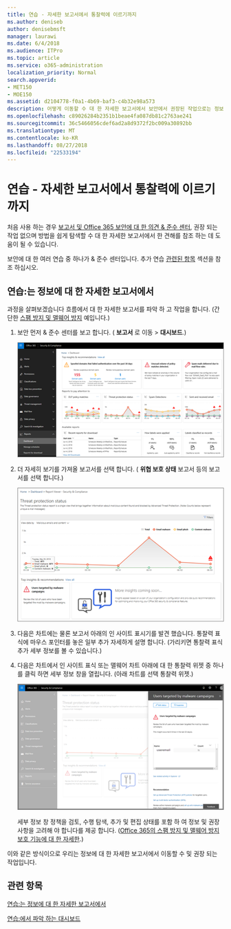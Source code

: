```yaml
---
title: 연습 - 자세한 보고서에서 통찰력에 이르기까지
ms.author: deniseb
author: denisebmsft
manager: laurawi
ms.date: 6/4/2018
ms.audience: ITPro
ms.topic: article
ms.service: o365-administration
localization_priority: Normal
search.appverid:
- MET150
- MOE150
ms.assetid: d2104778-f0a1-4b69-baf3-c4b32e98a573
description: 어떻게 이동할 수 대 한 자세한 보고서에서 보안에서 권장된 작업으로는 정보를 설명 &amp; 준수 센터입니다.
ms.openlocfilehash: c89026284b2351b1beae4fa087db81c2763ae241
ms.sourcegitcommit: 36c5466056cdef6ad2a8d9372f2bc009a30892bb
ms.translationtype: MT
ms.contentlocale: ko-KR
ms.lasthandoff: 08/27/2018
ms.locfileid: "22533194"
---
```

# <a name="walkthrough---from-a-detailed-report-to-an-insight"></a>연습 - 자세한 보고서에서 통찰력에 이르기까지

처음 사용 하는 경우 [보고서 및 Office 365 보안에 대 한 의견 &amp; 준수 센터](reports-and-insights-in-security-and-compliance.md), 권장 되는 작업 없으며 방법을 쉽게 탐색할 수 대 한 자세한 보고서에서 한 견해를 참조 하는 데 도움이 될 수 있습니다. 
  
보안에 대 한 여러 연습 중 하나가 &amp; 준수 센터입니다. 추가 연습 [관련된 항목](#related-topics) 섹션을 참조 하십시오. 
  
## <a name="walkthrough-from-a-detailed-report-to-an-insight"></a>연습:는 정보에 대 한 자세한 보고서에서

과정을 살펴보겠습니다 흐름에서 대 한 자세한 보고서를 파악 하 고 작업을 합니다. (간단한 [스팸 방지 및 맬웨어 방지](anti-spam-and-anti-malware-protection.md) 예입니다.) 
  
1. 보안 먼저 &amp; 준수 센터를 보고 합니다. ( **보고서** 로 이동 \> **대시보드**.)
    
    ![보안에서 &amp; 준수 센터, 보고서로 이동 \> 대시보드](media/68f3bb7c-b4f7-4cca-904b-478643a93c94.png)
  
2. 더 자세히 보기를 가져올 보고서를 선택 합니다. ( **위협 보호 상태** 보고서 등의 보고서를 선택 합니다.) 
    
    ![인 사이트를 표시 하는 위협 보호 상태 보고서](media/f47d7dbd-816a-47ba-b8db-53919fbed192.png)
  
3. 다음은 차트에는 물론 보고서 아래의 인 사이트 표시기를 발견 했습니다. 통찰력 표식에 마우스 포인터를 놓은 일부 추가 자세하게 설명 합니다. (가리키면 통찰력 표식 추가 세부 정보를 볼 수 있습니다.)
    
4. 다음은 차트에서 인 사이트 표식 또는 맬웨어 차트 아래에 대 한 통찰력 위젯 중 하나를 클릭 하면 세부 정보 창을 열립니다. (아래 차트를 선택 통찰력 위젯.)
    
    ![맬웨어 하는 방법에 대 한 정보에 대 한 세부 정보](media/2c8bccc5-ca4e-4bb9-ad4c-55fcee0535b7.png)
  
    세부 정보 창 정책을 검토, 수행 탐색, 추가 및 편집 상태를 포함 하 여 정보 및 권장 사항을 고려해 야 합니다를 제공 합니다. ([Office 365의 스팸 방지 및 맬웨어 방지 보호 기능에 대 한 자세한](anti-spam-and-anti-malware-protection.md).)
    
이와 같은 방식이으로 우리는 정보에 대 한 자세한 보고서에서 이동할 수 및 권장 되는 작업입니다. 
  
## <a name="related-topics"></a>관련 항목

[연습:는 정보에 대 한 자세한 보고서에서](from-an-insight-to-a-detailed-report.md)
  
[연습:에서 파악 하는 대시보드](from-a-dashboard-to-an-insight.md)
  

